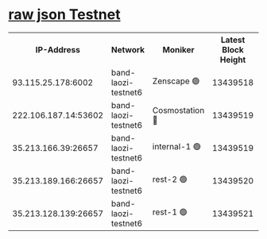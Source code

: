 
[raw json Testnet](https://rpc-check.bandt.stavr.tech/bandt/rpcbandt_result.json)
=

<table><tr><th>IP-Address</th><th>Network</th><th>Moniker</th><th>Latest Block Height</th><th>Earliest Block Height</th><th>Catching Up</th><th>Voting Power</th><th>Scan Time</th></tr><tr><td>93.115.25.178:6002</td><td>band-laozi-testnet6</td><td>Zenscape 🟢</td><td>13439518</td><td>12460001</td><td>False</td><td>0</td><td>2023-12-01T10:00:34.056732662UTC</td></tr><tr><td>222.106.187.14:53602</td><td>band-laozi-testnet6</td><td>Cosmostation 🔴</td><td>13439519</td><td>13177501</td><td>False</td><td>2203223</td><td>2023-12-01T10:00:35.685617205UTC</td></tr><tr><td>35.213.166.39:26657</td><td>band-laozi-testnet6</td><td>internal-1 🟢</td><td>13439519</td><td>13339519</td><td>False</td><td>0</td><td>2023-12-01T10:00:36.928836277UTC</td></tr><tr><td>35.213.189.166:26657</td><td>band-laozi-testnet6</td><td>rest-2 🟢</td><td>13439520</td><td>13339519</td><td>False</td><td>0</td><td>2023-12-01T10:00:38.113731818UTC</td></tr><tr><td>35.213.128.139:26657</td><td>band-laozi-testnet6</td><td>rest-1 🟢</td><td>13439521</td><td>13339521</td><td>False</td><td>0</td><td>2023-12-01T10:00:41.436894542UTC</td></tr></table>
